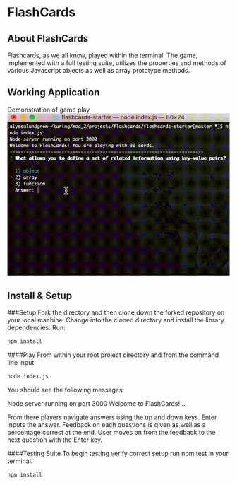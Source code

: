 # FlashCards

## About FlashCards

Flashcards, as we all know, played within the terminal. The game, implemented with a full testing suite, utilizes the properties and methods of various Javascript objects as well as array prototype methods. 

## Working Application
Demonstration of game play
![flash cards example gif](assets/flashcards.gif)

## Install & Setup

###Setup
Fork the directory and then clone down the forked repository on your local machine. Change into the cloned directory and install the library dependencies. Run:

```bash
npm install
```

####Play
From within your root project directory and from the command line input 

```bash
node index.js
```

You should see the following messages:

Node server running on port 3000
Welcome to FlashCards!
...

From there players navigate answers using the up and down keys. Enter inputs the answer. Feedback on each questions is given as well as a percentage correct at the end. User moves on from the feedback to the next question with the Enter key.  

####Testing Suite
To begin testing  verify correct setup run npm test in your terminal.

```bash
npm install
```


